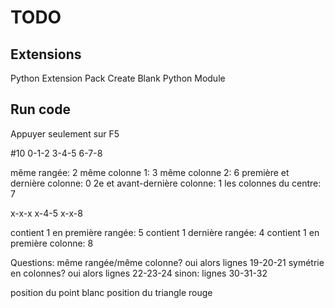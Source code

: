 # TODO

## Extensions

Python Extension Pack
Create Blank Python Module

## Run code

Appuyer seulement sur F5



#10
0-1-2
3-4-5
6-7-8

même rangée:                    2
même colonne 1:                 3
même colonne 2:                 6
première et dernière colonne:   0
2e et avant-dernière colonne:   1
les colonnes du centre:         7

x-x-x
x-4-5
x-x-8

contient 1 en première rangée:  5
contient 1 dernière rangée:     4
contient 1 en première colonne: 8



Questions:
même rangée/même colonne? oui alors lignes 19-20-21
symétrie en colonnes? oui alors lignes 22-23-24
sinon: lignes 30-31-32

position du point blanc
position du triangle rouge

